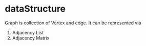 # dataStructure

Graph is collection of Vertex and edge.
It can be represented via 
  1. Adjacency List
  2. Adjacency Matrix
